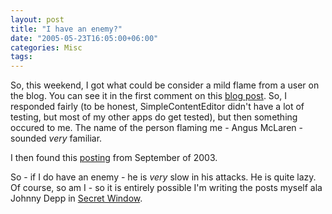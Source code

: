 ```yaml
---
layout: post
title: "I have an enemy?"
date: "2005-05-23T16:05:00+06:00"
categories: Misc 
tags: 
---
```


So, this weekend, I got what could be consider a mild flame from a user on the blog. You can see it in the first comment on this <a href="http://ray.camdenfamily.com/index.cfm?mode=entry&entry=05D6250C-FFD4-3933-0AF08B24BBA16B16">blog post</a>. So, I responded fairly (to be honest, SimpleContentEditor didn't have a lot of testing, but most of my other apps do get tested), but then something occured to me. The name of the person flaming me - Angus McLaren - sounded <i>very</i> familiar. 

I then found this <a href="http://www.camdenfamily.com/morpheus/blog/index.cfm?mode=entry&entry=395FE000-F222-7374-F662E94E23DA282F">posting</a> from September of 2003.

So - if I do have an enemy - he is <i>very</i> slow in his attacks. He is quite lazy. Of course, so am I - so it is entirely possible I'm writing the posts myself ala Johnny Depp in <a href="http://www.imdb.com/title/tt0363988/">Secret Window</a>.